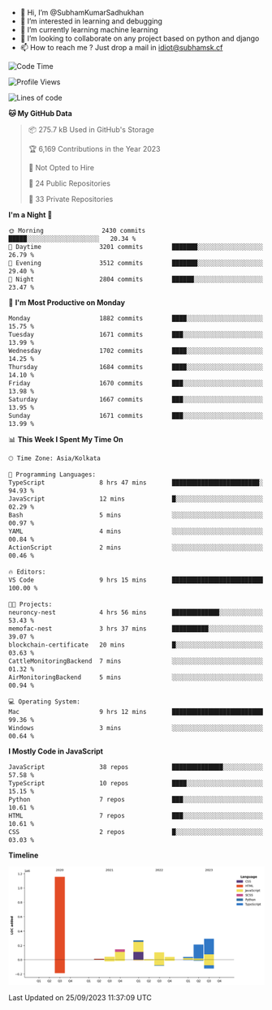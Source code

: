 - 👋 Hi, I’m @SubhamKumarSadhukhan
- 👀 I’m interested in learning and debugging
- 🌱 I’m currently learning machine learning
- 💞️ I’m looking to collaborate on any project based on python and django
- 📫 How to reach me ?
      Just drop a mail in idiot@subhamsk.cf

<!---
SubhamKumarSadhukhan/SubhamKumarSadhukhan is a ✨ special ✨ repository because its `README.md` (this file) appears on your GitHub profile.
You can click the Preview link to take a look at your changes.
--->


<!--START_SECTION:waka-->
![Code Time](http://img.shields.io/badge/Code%20Time-1%2C580%20hrs%209%20mins-blue)

![Profile Views](http://img.shields.io/badge/Profile%20Views-24-blue)

![Lines of code](https://img.shields.io/badge/From%20Hello%20World%20I%27ve%20Written-2.3%20million%20lines%20of%20code-blue)

**🐱 My GitHub Data** 

> 📦 275.7 kB Used in GitHub's Storage 
 > 
> 🏆 6,169 Contributions in the Year 2023
 > 
> 🚫 Not Opted to Hire
 > 
> 📜 24 Public Repositories 
 > 
> 🔑 33 Private Repositories 
 > 
**I'm a Night 🦉** 

```text
🌞 Morning                2430 commits        █████░░░░░░░░░░░░░░░░░░░░   20.34 % 
🌆 Daytime                3201 commits        ███████░░░░░░░░░░░░░░░░░░   26.79 % 
🌃 Evening                3512 commits        ███████░░░░░░░░░░░░░░░░░░   29.40 % 
🌙 Night                  2804 commits        ██████░░░░░░░░░░░░░░░░░░░   23.47 % 
```
📅 **I'm Most Productive on Monday** 

```text
Monday                   1882 commits        ████░░░░░░░░░░░░░░░░░░░░░   15.75 % 
Tuesday                  1671 commits        ███░░░░░░░░░░░░░░░░░░░░░░   13.99 % 
Wednesday                1702 commits        ████░░░░░░░░░░░░░░░░░░░░░   14.25 % 
Thursday                 1684 commits        ████░░░░░░░░░░░░░░░░░░░░░   14.10 % 
Friday                   1670 commits        ███░░░░░░░░░░░░░░░░░░░░░░   13.98 % 
Saturday                 1667 commits        ███░░░░░░░░░░░░░░░░░░░░░░   13.95 % 
Sunday                   1671 commits        ███░░░░░░░░░░░░░░░░░░░░░░   13.99 % 
```


📊 **This Week I Spent My Time On** 

```text
🕑︎ Time Zone: Asia/Kolkata

💬 Programming Languages: 
TypeScript               8 hrs 47 mins       ████████████████████████░   94.93 % 
JavaScript               12 mins             █░░░░░░░░░░░░░░░░░░░░░░░░   02.29 % 
Bash                     5 mins              ░░░░░░░░░░░░░░░░░░░░░░░░░   00.97 % 
YAML                     4 mins              ░░░░░░░░░░░░░░░░░░░░░░░░░   00.84 % 
ActionScript             2 mins              ░░░░░░░░░░░░░░░░░░░░░░░░░   00.46 % 

🔥 Editors: 
VS Code                  9 hrs 15 mins       █████████████████████████   100.00 % 

🐱‍💻 Projects: 
neuroncy-nest            4 hrs 56 mins       █████████████░░░░░░░░░░░░   53.43 % 
memofac-nest             3 hrs 37 mins       ██████████░░░░░░░░░░░░░░░   39.07 % 
blockchain-certificate   20 mins             █░░░░░░░░░░░░░░░░░░░░░░░░   03.63 % 
CattleMonitoringBackend  7 mins              ░░░░░░░░░░░░░░░░░░░░░░░░░   01.32 % 
AirMonitoringBackend     5 mins              ░░░░░░░░░░░░░░░░░░░░░░░░░   00.94 % 

💻 Operating System: 
Mac                      9 hrs 12 mins       █████████████████████████   99.36 % 
Windows                  3 mins              ░░░░░░░░░░░░░░░░░░░░░░░░░   00.64 % 
```

**I Mostly Code in JavaScript** 

```text
JavaScript               38 repos            ██████████████░░░░░░░░░░░   57.58 % 
TypeScript               10 repos            ████░░░░░░░░░░░░░░░░░░░░░   15.15 % 
Python                   7 repos             ███░░░░░░░░░░░░░░░░░░░░░░   10.61 % 
HTML                     7 repos             ███░░░░░░░░░░░░░░░░░░░░░░   10.61 % 
CSS                      2 repos             █░░░░░░░░░░░░░░░░░░░░░░░░   03.03 % 
```



**Timeline**

![Lines of Code chart](https://raw.githubusercontent.com/SubhamKumarSadhukhan/SubhamKumarSadhukhan/main/assets/bar_graph.png)


 Last Updated on 25/09/2023 11:37:09 UTC
<!--END_SECTION:waka-->
